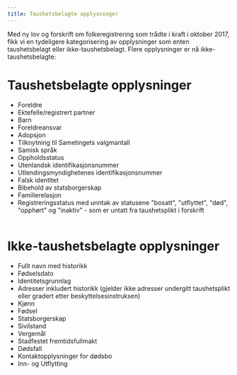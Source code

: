 ```yaml
---
title: Taushetsbelagte opplysninger
---
```


Med ny lov og forskrift om folkeregistrering som trådte i kraft i oktober 2017, fikk vi en tydeligere kategorisering av opplysninger som enten taushetsbelagt eller ikke-taushetsbelagt. Flere opplysninger er nå ikke-taushetsbelagte:

# Taushetsbelagte opplysninger

* Foreldre
* Ektefelle/registrert partner
* Barn
* Foreldreansvar
* Adopsjon
* Tilknytning til Sametingets valgmantall
* Samisk språk
* Oppholdsstatus
* Utenlandsk identifikasjonsnummer
* Utlendingsmyndighetenes identifikasjonsnummer
* Falsk identitet
* Bibehold av statsborgerskap
* Familierelasjon
* Registreringsstatus med unntak av statusene "bosatt", "utflyttet", "død", "opphørt" og "inaktiv" - som er untatt fra taushetsplikt i forskrift
<br/><br/>

# Ikke-taushetsbelagte opplysninger

* Fullt navn med historikk
* Fødselsdato
* Identitetsgrunnlag
* Adresser inkludert historikk (gjelder ikke adresser undergitt taushetsplikt eller gradert etter beskyttelsesinstruksen)
* Kjønn 
* Fødsel
* Statsborgerskap
* Sivilstand 
* Vergemål
* Stadfestet fremtidsfullmakt
* Dødsfall
* Kontaktopplysninger for dødsbo
* Inn- og Utflytting
